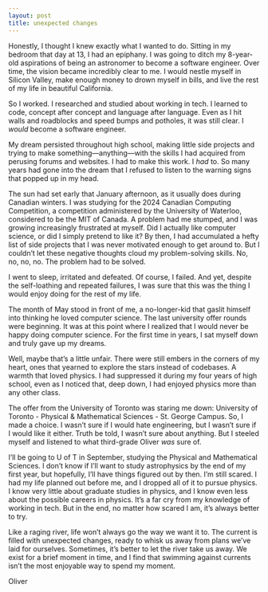 ```yaml
---
layout: post
title: unexpected changes
---
```

Honestly, I thought I knew exactly what I wanted to do. Sitting in my bedroom that day at 13, I had an epiphany. I was going to ditch my 8-year-old aspirations of being an astronomer to become a software engineer. Over time, the vision became incredibly clear to me. I would nestle myself in Silicon Valley, make enough money to drown myself in bills, and live the rest of my life in beautiful California.

So I worked. I researched and studied about working in tech. I learned to code, concept after concept and language after language. Even as I hit walls and roadblocks and speed bumps and potholes, it was still clear. I *would* become a software engineer.

My dream persisted throughout high school, making little side projects and trying to make something—anything—with the skills I had acquired from perusing forums and websites. I had to make this work. I *had* to. So many years had gone into the dream that I refused to listen to the warning signs that popped up in my head.

The sun had set early that January afternoon, as it usually does during Canadian winters. I was studying for the 2024 Canadian Computing Competition, a competition administered by the University of Waterloo, considered to be the MIT of Canada. A problem had me stumped, and I was growing increasingly frustrated at myself. Did I actually like computer science, or did I simply pretend to like it? By then, I had accumulated a hefty list of side projects that I was never motivated enough to get around to. But I couldn’t let these negative thoughts cloud my problem-solving skills. No, no, no, no. The problem had to be solved.

I went to sleep, irritated and defeated. Of course, I failed. And yet, despite the self-loathing and repeated failures, I was sure that this was the thing I would enjoy doing for the rest of my life.

The month of May stood in front of me, a no-longer-kid that gaslit himself into thinking he loved computer science. The last university offer rounds were beginning. It was at this point where I realized that I would never be happy doing computer science. For the first time in years, I sat myself down and truly gave up my dreams.

Well, maybe that’s a little unfair. There were still embers in the corners of my heart, ones that yearned to explore the stars instead of codebases. A warmth that loved physics. I had suppressed it during my four years of high school, even as I noticed that, deep down, I had enjoyed physics more than any other class.

The offer from the University of Toronto was staring me down: University of Toronto - Physical & Mathematical Sciences - St. George Campus. So, I made a choice. I wasn’t sure if I would hate engineering, but I wasn’t sure if I would like it either. Truth be told, I wasn’t sure about anything. But I steeled myself and listened to what third-grade Oliver *was* sure of.

I’ll be going to U of T in September, studying the Physical and Mathematical Sciences. I don’t know if I’ll want to study astrophysics by the end of my first year, but hopefully, I’ll have things figured out by then. I’m still scared. I had my life planned out before me, and I dropped all of it to pursue physics. I know very little about graduate studies in physics, and I know even less about the possible careers in physics. It’s a far cry from my knowledge of working in tech. But in the end, no matter how scared I am, it’s always better to try.

Like a raging river, life won’t always go the way we want it to. The current is filled with unexpected changes, ready to whisk us away from plans we’ve laid for ourselves. Sometimes, it’s better to let the river take us away. We exist for a brief moment in time, and I find that swimming against currents isn’t the most enjoyable way to spend my moment.

Oliver
